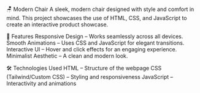 🪑 Modern Chair
A sleek, modern chair designed with style and comfort in mind. This project showcases the use of HTML, CSS, and JavaScript to create an interactive product showcase.

🚀 Features
Responsive Design – Works seamlessly across all devices.
Smooth Animations – Uses CSS and JavaScript for elegant transitions.
Interactive UI – Hover and click effects for an engaging experience.
Minimalist Aesthetic – A clean and modern look.

🛠️ Technologies Used
HTML – Structure of the webpage
CSS (Tailwind/Custom CSS) – Styling and responsiveness
JavaScript – Interactivity and animations
